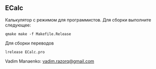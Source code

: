 ## ECalc


Калькулятор с режимом для программистов.
Для сборки выполните следующее:


`qmake
make -f Makefile.Release`



Для сборки переводов


`lrelease ECalc.pro`


Vadim Manaenko: <vadim.razorq@gmail.com>
